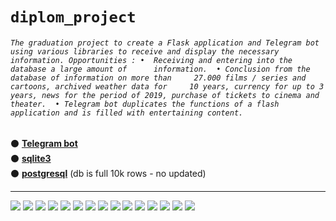 # `diplom_project`

###### `The graduation project to create a Flask application and Telegram bot  using various libraries to receive and display the necessary information. Opportunities : •  Receiving and entering into the database a large amount of      information.  • Conclusion from the database of information on more than     27.000 films / series and cartoons, archived weather data for     10 years, currency for up to 3 years, news for the period of 2019, purchase of tickets to cinema and theater.  • Telegram bot duplicates the functions of a flash application and is filled with entertaining content.`

⚫ <a href="https://t.me/zhenya_diplom_bot/">**Telegram bot**</a><br/>
⚫ <a href="https://zhenyapaitash.herokuapp.com/">**sqlite3**</a><br/>
⚫ <a href="https://zhenyadiplom.herokuapp.com/">**postgresql**</a> (db is full 10k rows - no updated)<br/>

<hr>

![](https://i.imgur.com/GLj0x8F.png)
![](https://i.imgur.com/uRn4b7P.png)
![](https://i.imgur.com/70jnNel.png)
![](https://i.imgur.com/PuljK2p.png)
![](https://i.imgur.com/OQ3AsLn.png)
![](https://i.imgur.com/hFW4arI.png)
![](https://i.imgur.com/0HDVvoG.png)
![](https://i.imgur.com/mUw9gpY.png)
![](https://i.imgur.com/JrJMwZB.png)
![](https://i.imgur.com/XcTZMMv.png)
![](https://i.imgur.com/wlV3KJ9.png)
![](https://i.imgur.com/2J2aU3i.png)
![](https://i.imgur.com/o3NFTWa.png)
![](https://i.imgur.com/Fqh0OE5.png)
![](https://i.imgur.com/OrREi0t.png)
